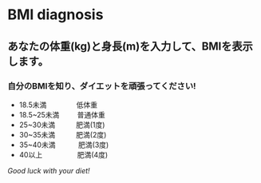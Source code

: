 # BMI diagnosis
## あなたの体重(kg)と身長(m)を入力して、BMIを表示します。
### 自分のBMIを知り、ダイエットを頑張ってください!
- 18.5未満　　　 　低体重
- 18.5~25未満 　  　普通体重
- 25~30未満　　　肥満(1度)　
- 30~35未満　　　肥満(2度)
- 35~40未満 　　　肥満(3度)
- 40以上　　　　　肥満(4度)

*Good luck with your diet!*
